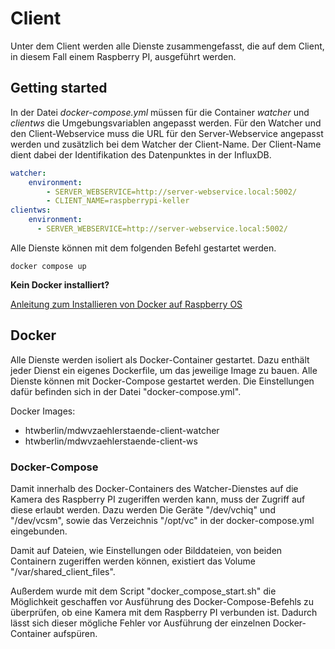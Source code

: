# Client

Unter dem Client werden alle Dienste zusammengefasst, die auf dem Client, in diesem Fall einem Raspberry PI, ausgeführt werden.

## Getting started

In der Datei *docker-compose.yml* müssen für die Container *watcher* und *clientws* die Umgebungsvariablen angepasst werden. Für den Watcher und den Client-Webservice muss die URL für den Server-Webservice angepasst werden und zusätzlich bei dem Watcher der Client-Name. Der Client-Name dient dabei der Identifikation des Datenpunktes in der InfluxDB.

```yaml
watcher:
    environment:
        - SERVER_WEBSERVICE=http://server-webservice.local:5002/
        - CLIENT_NAME=raspberrypi-keller
clientws:
    environment:
      - SERVER_WEBSERVICE=http://server-webservice.local:5002/
```

Alle Dienste können mit dem folgenden Befehl gestartet werden.
```console
docker compose up
```

**Kein Docker installiert?**

[Anleitung zum Installieren von Docker auf Raspberry OS](https://docs.docker.com/engine/install/raspbian/)


## Docker
Alle Dienste werden isoliert als Docker-Container gestartet. Dazu enthält jeder Dienst ein eigenes Dockerfile, um das jeweilige Image zu bauen. Alle Dienste können mit Docker-Compose gestartet werden. Die Einstellungen dafür befinden sich in der Datei "docker-compose.yml".

Docker Images:
- htwberlin/mdwvzaehlerstaende-client-watcher
- htwberlin/mdwvzaehlerstaende-client-ws

### Docker-Compose
Damit innerhalb des Docker-Containers des Watcher-Dienstes auf die Kamera des Raspberry PI zugeriffen werden kann, muss der Zugriff auf diese erlaubt werden. Dazu werden Die Geräte "/dev/vchiq" und "/dev/vcsm", sowie das Verzeichnis "/opt/vc" in der docker-compose.yml eingebunden. 

Damit auf Dateien, wie Einstellungen oder Bilddateien, von beiden Containern zugeriffen werden können, existiert das Volume "/var/shared_client_files".

Außerdem wurde mit dem Script "docker_compose_start.sh" die Möglichkeit geschaffen vor Ausführung des Docker-Compose-Befehls zu überprüfen, ob eine Kamera mit dem Raspberry PI verbunden ist. Dadurch lässt sich dieser mögliche Fehler vor Ausführung der einzelnen Docker-Container aufspüren.
